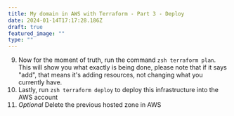 ```yaml
---
title: My domain in AWS with Terraform - Part 3 - Deploy
date: 2024-01-14T17:17:28.186Z
draft: true
featured_image: ""
type: ""
---
```


9. Now for the moment of truth, run the command ```zsh terraform plan```. This will show you what exactly is being done, please note that if it says "add", that means it's adding resources, not changing what you currently have. 
10. Lastly, run ```zsh terraform deploy``` to deploy this infrastructure into the AWS account 
11. *Optional* Delete the previous hosted zone in AWS